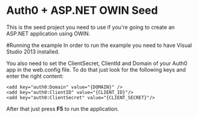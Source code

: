 # Auth0 + ASP.NET OWIN Seed
This is the seed project you need to use if you're going to create an ASP.NET application using OWIN.

#Running the example
In order to run the example you need to have Visual Studio 2013 installed.

You also need to set the ClientSecret, ClientId and Domain of your Auth0 app in the web.config file. To do that just look for the following keys and enter the right content:
```CSharp
<add key="auth0:Domain" value="{DOMAIN}" />
<add key="auth0:ClientID" value="{CLIENT_ID}"/>
<add key="auth0:ClientSecret" value="{CLIENT_SECRET}"/>
```

After that just press **F5** to run the application.
